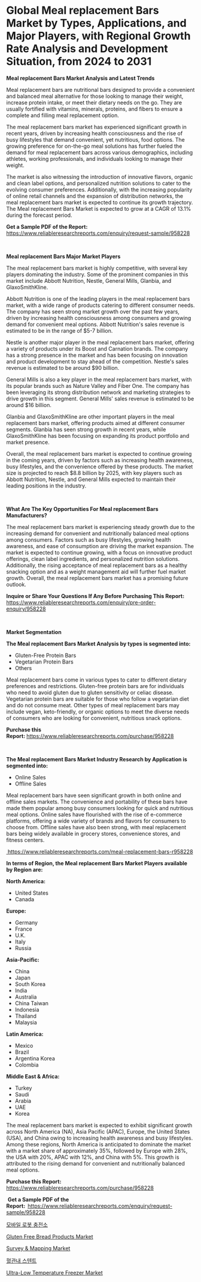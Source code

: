 <p><h1>Global Meal replacement Bars Market by Types, Applications, and Major Players, with Regional Growth Rate Analysis and Development Situation, from 2024 to 2031</h1></p><p><strong>Meal replacement Bars Market Analysis and Latest Trends</strong></p>
<p><p>Meal replacement bars are nutritional bars designed to provide a convenient and balanced meal alternative for those looking to manage their weight, increase protein intake, or meet their dietary needs on the go. They are usually fortified with vitamins, minerals, proteins, and fibers to ensure a complete and filling meal replacement option.</p><p>The meal replacement bars market has experienced significant growth in recent years, driven by increasing health consciousness and the rise of busy lifestyles that demand convenient, yet nutritious, food options. The growing preference for on-the-go meal solutions has further fueled the demand for meal replacement bars across various demographics, including athletes, working professionals, and individuals looking to manage their weight.</p><p>The market is also witnessing the introduction of innovative flavors, organic and clean label options, and personalized nutrition solutions to cater to the evolving consumer preferences. Additionally, with the increasing popularity of online retail channels and the expansion of distribution networks, the meal replacement bars market is expected to continue its growth trajectory. The Meal replacement Bars Market is expected to grow at a CAGR of 13.1% during the forecast period.</p></p>
<p><strong>Get a Sample PDF of the Report:&nbsp;</strong> <a href="https://www.reliableresearchreports.com/enquiry/request-sample/958228">https://www.reliableresearchreports.com/enquiry/request-sample/958228</a></p>
<p>&nbsp;</p>
<p><strong>Meal replacement Bars Major Market Players</strong></p>
<p><p>The meal replacement bars market is highly competitive, with several key players dominating the industry. Some of the prominent companies in this market include Abbott Nutrition, Nestle, General Mills, Glanbia, and GlaxoSmithKline.</p><p>Abbott Nutrition is one of the leading players in the meal replacement bars market, with a wide range of products catering to different consumer needs. The company has seen strong market growth over the past few years, driven by increasing health consciousness among consumers and growing demand for convenient meal options. Abbott Nutrition's sales revenue is estimated to be in the range of $5-7 billion.</p><p>Nestle is another major player in the meal replacement bars market, offering a variety of products under its Boost and Carnation brands. The company has a strong presence in the market and has been focusing on innovation and product development to stay ahead of the competition. Nestle's sales revenue is estimated to be around $90 billion.</p><p>General Mills is also a key player in the meal replacement bars market, with its popular brands such as Nature Valley and Fiber One. The company has been leveraging its strong distribution network and marketing strategies to drive growth in this segment. General Mills' sales revenue is estimated to be around $16 billion.</p><p>Glanbia and GlaxoSmithKline are other important players in the meal replacement bars market, offering products aimed at different consumer segments. Glanbia has seen strong growth in recent years, while GlaxoSmithKline has been focusing on expanding its product portfolio and market presence.</p><p>Overall, the meal replacement bars market is expected to continue growing in the coming years, driven by factors such as increasing health awareness, busy lifestyles, and the convenience offered by these products. The market size is projected to reach $8.8 billion by 2025, with key players such as Abbott Nutrition, Nestle, and General Mills expected to maintain their leading positions in the industry.</p></p>
<p>&nbsp;</p>
<p><strong>What Are The Key Opportunities For Meal replacement Bars Manufacturers?</strong></p>
<p><p>The meal replacement bars market is experiencing steady growth due to the increasing demand for convenient and nutritionally balanced meal options among consumers. Factors such as busy lifestyles, growing health awareness, and ease of consumption are driving the market expansion. The market is expected to continue growing, with a focus on innovative product offerings, clean label ingredients, and personalized nutrition solutions. Additionally, the rising acceptance of meal replacement bars as a healthy snacking option and as a weight management aid will further fuel market growth. Overall, the meal replacement bars market has a promising future outlook.</p></p>
<p><strong>Inquire or Share Your Questions If Any Before Purchasing This Report:</strong> <a href="https://www.reliableresearchreports.com/enquiry/pre-order-enquiry/958228">https://www.reliableresearchreports.com/enquiry/pre-order-enquiry/958228</a></p>
<p>&nbsp;</p>
<p><strong>Market Segmentation</strong></p>
<p><strong>The Meal replacement Bars Market Analysis by types is segmented into:</strong></p>
<p><ul><li>Gluten-Free Protein Bars</li><li>Vegetarian Protein Bars</li><li>Others</li></ul></p>
<p><p>Meal replacement bars come in various types to cater to different dietary preferences and restrictions. Gluten-free protein bars are for individuals who need to avoid gluten due to gluten sensitivity or celiac disease. Vegetarian protein bars are suitable for those who follow a vegetarian diet and do not consume meat. Other types of meal replacement bars may include vegan, keto-friendly, or organic options to meet the diverse needs of consumers who are looking for convenient, nutritious snack options.</p></p>
<p><strong>Purchase this Report:&nbsp;</strong><a href="https://www.reliableresearchreports.com/purchase/958228">https://www.reliableresearchreports.com/purchase/958228</a></p>
<p>&nbsp;</p>
<p><strong>The Meal replacement Bars Market Industry Research by Application is segmented into:</strong></p>
<p><ul><li>Online Sales</li><li>Offline Sales</li></ul></p>
<p><p>Meal replacement bars have seen significant growth in both online and offline sales markets. The convenience and portability of these bars have made them popular among busy consumers looking for quick and nutritious meal options. Online sales have flourished with the rise of e-commerce platforms, offering a wide variety of brands and flavors for consumers to choose from. Offline sales have also been strong, with meal replacement bars being widely available in grocery stores, convenience stores, and fitness centers.</p></p>
<p><a href="https://www.reliableresearchreports.com/meal-replacement-bars-r958228">&nbsp;https://www.reliableresearchreports.com/meal-replacement-bars-r958228</a></p>
<p><strong>In terms of Region, the Meal replacement Bars Market Players available by Region are:</strong></p>
<p>
    <p> <strong> North America: </strong>
        <ul>
            <li>United States</li>
            <li>Canada</li>
        </ul>
        </p> 
    <p> <strong> Europe: </strong>
        <ul>
            <li>Germany</li>
            <li>France</li>
            <li>U.K.</li>
            <li>Italy</li>
            <li>Russia</li>
        </ul>
        </p> 
    <p> <strong> Asia-Pacific: </strong>
        <ul>
            <li>China</li>
            <li>Japan</li>
            <li>South Korea</li>
            <li>India</li>
            <li>Australia</li>
            <li>China Taiwan</li>
            <li>Indonesia</li>
            <li>Thailand</li>
            <li>Malaysia</li>
        </ul>
        </p> 
    <p> <strong> Latin America: </strong>
        <ul>
            <li>Mexico</li>
            <li>Brazil</li>
            <li>Argentina Korea</li>
            <li>Colombia</li>
        </ul>
        </p> 
    <p> <strong> Middle East & Africa: </strong>
        <ul>
            <li>Turkey</li>
            <li>Saudi</li>
            <li>Arabia</li>
            <li>UAE</li>
            <li>Korea</li>
        </ul>
    </p>
    </p>
<p><p>The meal replacement bars market is expected to exhibit significant growth across North America (NA), Asia Pacific (APAC), Europe, the United States (USA), and China owing to increasing health awareness and busy lifestyles. Among these regions, North America is anticipated to dominate the market with a market share of approximately 35%, followed by Europe with 28%, the USA with 20%, APAC with 12%, and China with 5%. This growth is attributed to the rising demand for convenient and nutritionally balanced meal options.</p></p>
<p><strong>Purchase this Report: </strong><a href="https://www.reliableresearchreports.com/purchase/958228">https://www.reliableresearchreports.com/purchase/958228</a></p>
<p>&nbsp;<strong>Get a Sample PDF of the Report:&nbsp;&nbsp;</strong><a href="https://www.reliableresearchreports.com/enquiry/request-sample/958228">https://www.reliableresearchreports.com/enquiry/request-sample/958228</a></p>
<p><strong></strong></p>
<p><p><a href="https://github.com/akzkkws047661437/Market-Research-Report-List-1/blob/main/103926117475.md">모바일 로봇 충전소</a></p><p><a href="https://github.com/dx0328/Market-Research-Report-List-2/blob/main/gluten-free-bread-products-market.md">Gluten Free Bread Products Market</a></p><p><a href="https://issuu.com/reportprime-2/docs/survey-mapping-market-size-2030.pptx">Survey & Mapping Market</a></p><p><a href="https://medium.com/@santiagoiza565682023/%EB%82%B4%EC%84%A0-%EC%8A%A4%ED%85%90%ED%8A%B8-%EC%8B%9C%EC%9E%A5-%EC%A1%B0%EC%82%AC-%EB%B3%B4%EA%B3%A0%EC%84%9C-%EA%B7%B8-%EC%97%AD%EC%82%AC-%EB%B0%8F-2024%EB%85%84%EB%B6%80%ED%84%B0-2031%EB%85%84%EA%B9%8C%EC%A7%80%EC%9D%98-%EC%98%88%EC%B8%A1-38b826a4b6ed">혈관내 스텐트</a></p><p><a href="https://issuu.com/reportprime-2/docs/ultra-low-temperature-freezer-market-size-2030.ppt">Ultra-Low Temperature Freezer Market</a></p></p>